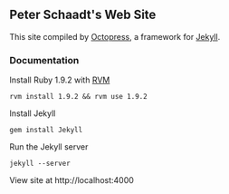 ## Peter Schaadt's Web Site

This site compiled by [Octopress](http://octopress.org), a framework for [Jekyll](https://github.com/mojombo/jekyll).

### Documentation

Install Ruby 1.9.2 with [RVM](https://rvm.beginrescueend.com/)

```
rvm install 1.9.2 && rvm use 1.9.2
```

Install Jekyll

```
gem install Jekyll
```

Run the Jekyll server

```
jekyll --server
```

View site at http://localhost:4000
